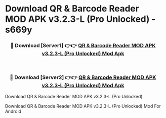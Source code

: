 # Download QR & Barcode Reader MOD APK v3.2.3-L (Pro Unlocked) - s669y


<div align="center">
<h3>🔴 Download [Server1] 👉👉 <a href="https://apk-comot.site?title=QR_&_Barcode_Reader_MOD_APK_v3.2.3-L_(Pro_Unlocked)">QR & Barcode Reader MOD APK v3.2.3-L (Pro Unlocked) Mod Apk</a></h3><br>
<h3>🔴 Download [Server2] 👉👉 <a href="https://apk-comot.site?title=QR_&_Barcode_Reader_MOD_APK_v3.2.3-L_(Pro_Unlocked)">QR & Barcode Reader MOD APK v3.2.3-L (Pro Unlocked) Mod Apk</a></h3>
</div>



Download QR & Barcode Reader MOD APK v3.2.3-L (Pro Unlocked) 

Download QR & Barcode Reader MOD APK v3.2.3-L (Pro Unlocked) Mod For Android